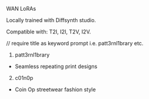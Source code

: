 WAN LoRAs

Locally trained with Diffsynth studio.

Compatible with: T2I, I2I, T2V, I2V.

// require title as keyword prompt i.e. patt3rnl1brary etc.


1. patt3rnl1brary
- Seamless repeating print designs

2. c01n0p
- Coin Op streetwear fashion style